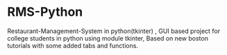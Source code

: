 # RMS-Python
Restaurant-Management-System in python(tkinter) , GUI based project for college students in python using module tkinter, Based on new boston tutorials with some added tabs and functions.
